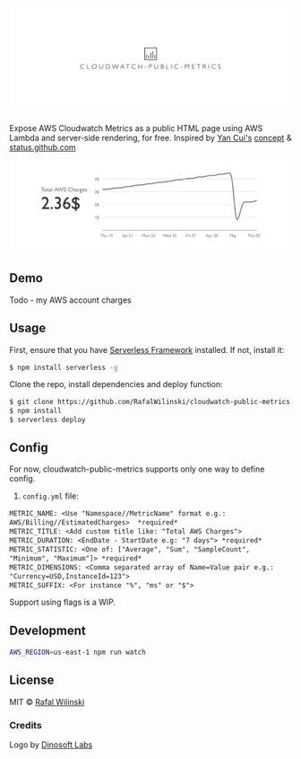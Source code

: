 # ![Logo](assets/logo.png "cloudwatch-public-metrics")

Expose AWS Cloudwatch Metrics as a public HTML page using AWS Lambda and server-side rendering, for free. Inspired by [Yan Cui's](https://github.com/theburningmonk) [concept](https://pbs.twimg.com/media/DXmrxJQXcAAGxGB.jpg:large) & [status.github.com](status.github.com)

![Demo](assets/demo.png "demo")

## Demo

Todo - my AWS account charges

## Usage
First, ensure that you have [Serverless Framework](serverless.com) installed. If not, install it:

```sh
$ npm install serverless -g
```

Clone the repo, install dependencies and deploy function:

```
$ git clone https://github.com/RafalWilinski/cloudwatch-public-metrics
$ npm install
$ serverless deploy
```

## Config
For now, cloudwatch-public-metrics supports only one way to define config.

1. `config.yml` file:
```
METRIC_NAME: <Use "Namespace//MetricName" format e.g.: AWS/Billing//EstimatedCharges>  *required*
METRIC_TITLE: <Add custom title like: "Total AWS Charges">
METRIC_DURATION: <EndDate - StartDate e.g: "7 days"> *required*
METRIC_STATISTIC: <One of: ["Average", "Sum", "SampleCount", "Minimum", "Maximum"]> *required*
METRIC_DIMENSIONS: <Comma separated array of Name=Value pair e.g.: "Currency=USD,InstanceId=123">
METRIC_SUFFIX: <For instance "%", "ms" or "$">

```

Support using flags is a WIP.
## Development 

```sh
AWS_REGION=us-east-1 npm run watch
```

## License
MIT © [Rafal Wilinski](http://rwilinski.me)

### Credits
Logo by [Dinosoft Labs](https://thenounproject.com/dinosoftlabs/)
